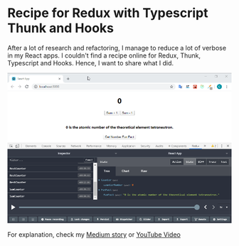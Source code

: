 # Recipe for Redux with Typescript Thunk and Hooks

After a lot of research and refactoring, I manage to reduce a lot of verbose in my React apps. 
I couldn't find a recipe online for Redux, Thunk, Typescript and Hooks. 
Hence, I want to share what I did.

![App Demo](AppScrenshot.gif)

For explanation, check my [Medium story](https://medium.com/@christianjocker/recipe-for-redux-with-typescript-thunk-and-hooks-f16bd7e845fe) or [YouTube Video](https://www.youtube.com/watch?v=DAv_GWLRlgg)